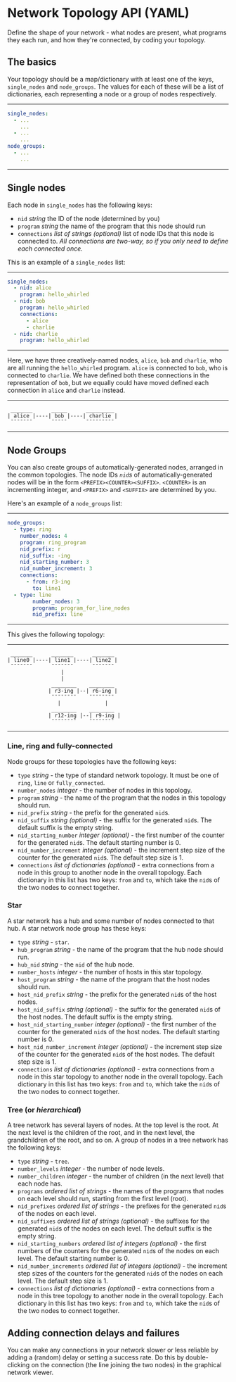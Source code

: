 # Network Topology API (YAML)

Define the shape of your network - what nodes are present, what programs they each run, and how they're connected,
by coding your topology.

## The basics

Your topology should be a map/dictionary with at least one of the keys, `single_nodes` and `node_groups`. The values for
each of these will be a list of dictionaries, each representing a node or a group of nodes respectively.

---

```yaml
single_nodes:
  - ...
    ...
  - ...
    ...
node_groups:
  - ...
    ...
```

---

## Single nodes

Each node in `single_nodes` has the following keys:

- `nid` _string_ the ID of the node (determined by you)
- `program` _string_ the name of the program that this node should run
- `connections` _list of strings (optional)_ list of node IDs that this node is connected to. _All connections are
  two-way, so if you only need to define each connected once._

This is an example of a `single_nodes` list:

---

```yaml
single_nodes:
  - nid: alice
    program: hello_whirled
  - nid: bob
    program: hello_whirled
    connections:
      - alice
      - charlie
  - nid: charlie
    program: hello_whirled
```

---

Here, we have three creatively-named nodes, `alice`, `bob` and `charlie`, who are all running the `hello_whirled`
program. `alice` is connected to `bob`, who is connected to `charlie`. We have defined both these connections in the
representation of `bob`, but we equally could have moved defined each connection in `alice` and `charlie` instead.

---

```text
 _______      _____      _________
| alice |----| bob |----| charlie |
 ¯¯¯¯¯¯¯      ¯¯¯¯¯      ¯¯¯¯¯¯¯¯¯
```

---

## Node Groups

You can also create groups of automatically-generated nodes, arranged in the common topologies. The node IDs _`nid`s_
of automatically-generated nodes will be in the form `<PREFIX><COUNTER><SUFFIX>`. `<COUNTER>` is an incrementing
integer, and `<PREFIX>` and `<SUFFIX>` are determined by you.

Here's an example of a `node_groups` list:

---

```yaml
node_groups:
  - type: ring
    number_nodes: 4
    program: ring_program
    nid_prefix: r
    nid_suffix: -ing
    nid_starting_number: 3
    nid_number_increment: 3
    connections:
      - from: r3-ing
        to: line1
  - type: line
        number_nodes: 3
        program: program_for_line_nodes
        nid_prefix: line
```

---

This gives the following topology:

---

```text
 _______      _______      _______
| line0 |----| line1 |----| line2 |
 ¯¯¯¯¯¯¯      ¯¯¯¯¯¯¯      ¯¯¯¯¯¯¯
                 |
                 |
              ________    ________
             | r3-ing |--| r6-ing |
              ¯¯¯¯¯¯¯¯    ¯¯¯¯¯¯¯¯
                |              |
              ________    ________
             | r12-ing |--| r9-ing |
              ¯¯¯¯¯¯¯¯    ¯¯¯¯¯¯¯¯
```

---

### Line, ring and fully-connected

Node groups for these topologies have the following keys:

- `type` _string_ - the type of standard network topology. It must be one of `ring`, `line` or `fully_connected`.
- `number_nodes` _integer_ - the number of nodes in this topology.
- `program` _string_ - the name of the program that the nodes in this topology should run.
- `nid_prefix` _string_ - the prefix for the generated `nid`s.
- `nid_suffix` _string (optional)_ - the suffix for the generated `nid`s. The default suffix is the empty string.
- `nid_starting_number` _integer (optional)_ - the first number of the counter for the generated `nid`s. The default
  starting number is 0.
- `nid_number_increment` _integer (optional)_ - the increment step size of the counter for the generated `nid`s. The
  default step size is 1.
- `connections` _list of dictionaries (optional)_ - extra connections from a node in this group to another node in the
  overall topology. Each dictionary in this list has two keys: `from` and `to`, which take the `nid`s of the two nodes
  to connect together.

### Star

A star network has a hub and some number of nodes connected to that hub. A star network node group has these keys:

- `type` _string_ - `star`.
- `hub_program` _string_ - the name of the program that the hub node should run.
- `hub_nid` _string_ - the `nid` of the hub node.
- `number_hosts` _integer_ - the number of hosts in this star topology.
- `host_program` _string_ - the name of the program that the host nodes should run.
- `host_nid_prefix` _string_ - the prefix for the generated `nid`s of the host nodes.
- `host_nid_suffix` _string (optional)_ - the suffix for the generated `nid`s of the host nodes. The default suffix is
  the empty string.
- `host_nid_starting_number` _integer (optional)_ - the first number of the counter for the generated `nid`s of the
  host nodes. The default starting number is 0.
- `host_nid_number_increment` _integer (optional)_ - the increment step size of the counter for the generated `nid`s
  of the host nodes. The default step size is 1.
- `connections` _list of dictionaries (optional)_ - extra connections from a node in this star topology to another node
  in the overall topology. Each dictionary in this list has two keys: `from` and `to`, which take the `nid`s of the two
  nodes to connect together.

### Tree (or _hierarchical_)

A tree network has several layers of nodes. At the top level is the root. At the next level is the children of the root,
and in the next level, the grandchildren of the root, and so on. A group of nodes in a tree network has the following
keys:

- `type` _string_ - `tree`.
- `number_levels` _integer_ - the number of node levels.
- `number_children` _integer_ - the number of children (in the next level) that each node has.
- `programs` _ordered list of strings_ - the names of the programs that nodes on each level should run, starting from
  the first level (root).
- `nid_prefixes` _ordered list of strings_ - the prefixes for the generated `nid`s of the nodes on each level.
- `nid_suffixes` _ordered list of strings (optional)_ - the suffixes for the generated `nid`s of the nodes on each
  level. The default suffix is the empty string.
- `nid_starting_numbers` _ordered list of integers (optional)_ - the first numbers of the counters for the generated
  `nid`s of the nodes on each level. The default starting number is 0.
- `nid_number_increments` _ordered list of integers (optional)_ - the increment step sizes of the counters for the
  generated `nid`s of the nodes on each level. The default step size is 1.
- `connections` _list of dictionaries (optional)_ - extra connections from a node in this tree topology to another node
  in the overall topology. Each dictionary in this list has two keys: `from` and `to`, which take the `nid`s of the two
  nodes to connect together.

## Adding connection delays and failures

You can make any connections in your network slower or less reliable by adding a (random) delay or setting a success
rate. Do this by double-clicking on the connection (the line joining the two nodes) in the graphical network viewer.
